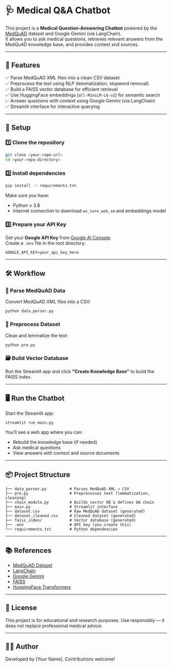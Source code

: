
# 🩺 Medical Q&A Chatbot

This project is a **Medical Question-Answering Chatbot** powered by the [MedQuAD](https://catalog.data.gov/dataset/medquad-a-medical-question-answer-dataset) dataset and Google Gemini (via LangChain).  
It allows you to ask medical questions, retrieves relevant answers from the MedQuAD knowledge base, and provides context and sources.

---

## 📂 Features

✅ Parse MedQuAD XML files into a clean CSV dataset  
✅ Preprocess the text using NLP (lemmatization, stopword removal)  
✅ Build a FAISS vector database for efficient retrieval  
✅ Use HuggingFace embeddings (`all-MiniLM-L6-v2`) for semantic search  
✅ Answer questions with context using Google Gemini (via LangChain)  
✅ Streamlit interface for interactive querying  

---

## 🚀 Setup

### 1️⃣ Clone the repository

```bash
git clone <your-repo-url>
cd <your-repo-directory>
```

### 2️⃣ Install dependencies

```bash
pip install -r requirements.txt
```

Make sure you have:
- Python ≥ 3.8
- Internet connection to download `en_core_web_sm` and embeddings model

### 3️⃣ Prepare your API Key

Get your **Google API Key** from [Google AI Console](https://makersuite.google.com/app/apikey).  
Create a `.env` file in the root directory:

```env
GOOGLE_API_KEY=your_api_key_here
```

---

## 🛠️ Workflow

### 📄 Parse MedQuAD Data
Convert MedQuAD XML files into a CSV:
```bash
python data_parser.py
```

### 🧹 Preprocess Dataset
Clean and lemmatize the text:
```bash
python pre.py
```

### 🗃️ Build Vector Database
Run the Streamlit app and click **"Create Knowledge Base"** to build the FAISS index.

---

## 🖥️ Run the Chatbot

Start the Streamlit app:
```bash
streamlit run main.py
```

You’ll see a web app where you can:
- Rebuild the knowledge base (if needed)
- Ask medical questions
- View answers with context and source documents

---

## 📦 Project Structure

```
├── data_parser.py          # Parses MedQuAD XML → CSV
├── pre.py                  # Preprocesses text (lemmatization, cleaning)
├── chain_module.py         # Builds vector DB & defines QA chain
├── main.py                 # Streamlit interface
├── dataset.csv             # Raw MedQuAD dataset (generated)
├── dataset_cleaned.csv     # Cleaned dataset (generated)
├── faiss_index/            # Vector database (generated)
├── .env                    # API key (you create this)
└── requirements.txt        # Python dependencies
```

---

## 📚 References

- [MedQuAD Dataset](https://catalog.data.gov/dataset/medquad-a-medical-question-answer-dataset)
- [LangChain](https://www.langchain.com/)
- [Google Gemini](https://ai.google/discover/gemini/)
- [FAISS](https://faiss.ai/)
- [HuggingFace Transformers](https://huggingface.co/sentence-transformers/all-MiniLM-L6-v2)

---

## 🤝 License

This project is for educational and research purposes. Use responsibly — it does not replace professional medical advice.

---

## 👨‍💻 Author

Developed by [Your Name]. Contributions welcome!
